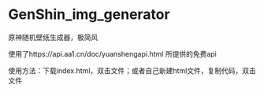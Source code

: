  # GenShin_img_generator
 原神随机壁纸生成器，极简风
 
 使用了https://api.aa1.cn/doc/yuanshengapi.html 所提供的免费api

使用方法：下载index.html，双击文件；或者自己新建html文件，复制代码，双击文件

